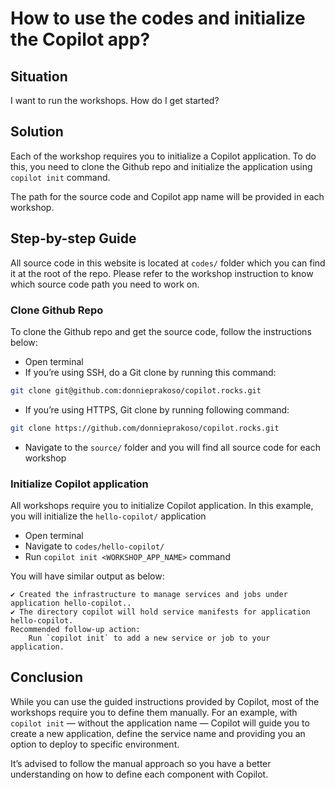 # How to use the codes and initialize the Copilot app?

## Situation

I want to run the workshops. How do I get started?

## Solution

Each of the workshop requires you to initialize a Copilot application. To do this, you need to clone the Github repo and initialize the application using `copilot init` command.

The path for the source code and Copilot app name will be provided in each workshop.

## Step-by-step Guide

All source code in this website is located at `codes/` folder which you can find it at the root of the repo. Please refer to the workshop instruction to know which source code path you need to work on.

### Clone Github Repo

To clone the Github repo and get the source code, follow the instructions below:

- Open terminal
- If you’re using SSH, do a Git clone by running this command:

```bash
git clone git@github.com:donnieprakoso/copilot.rocks.git
```

- If you’re using HTTPS, Git clone by running following command:

```bash
git clone https://github.com/donnieprakoso/copilot.rocks.git
```

- Navigate to the `source/` folder and you will find all source code for each workshop

### Initialize Copilot application

All workshops require you to initialize Copilot application. In this example, you will initialize the `hello-copilot/` application

- Open terminal
- Navigate to `codes/hello-copilot/`
- Run `copilot init <WORKSHOP_APP_NAME>` command

You will have similar output as below:

```
✔ Created the infrastructure to manage services and jobs under application hello-copilot..
✔ The directory copilot will hold service manifests for application hello-copilot.
Recommended follow-up action:
    Run `copilot init` to add a new service or job to your application.
```

## Conclusion

While you can use the guided instructions provided by Copilot, most of the workshops require you to define them manually. For an example, with `copilot init` — without the application name — Copilot will guide you to create a new application, define the service name and providing you an option to deploy to specific environment.

It’s advised to follow the manual approach so you have a better understanding on how to define each component with Copilot.
